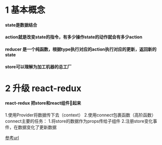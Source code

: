 # 1 基本概念
#### state是数据结合
#### action就是改变state的指令，有多少操作state的动作就会有多少action
#### reducer 是一个纯函数，根据type执行对应的action执行对应的更新，返回新的state
#### store可以理解为加工机器的总工厂

# 2 升级 react-redux
#### react-redux 把store和react组件🔗起来
1.使用Provider将数据传下去（context）
2.使用connect包裹函数（高阶函数）
    connect主要的任务：
        1.将store的数据作为props传给子组件
        2.注册store变化事件，在数据变化了更新数据

[参考url](https://juejin.cn/post/6844903815594901512)
